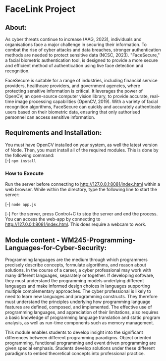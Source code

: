 # FaceLink Project 

## About:
As cyber threats continue to increase (AAG, 2023), individuals and organisations face a major challenge
in securing their information. To combat the rise of cyber attacks and data breaches, stronger
authentication methods are needed to protect sensitive data (NCSC, 2023). "FaceSecure," a facial
biometric authentication tool, is designed to provide a more secure and efficient method of
authentication using live face detection and recognition.

FaceSecure is suitable for a range of industries, including financial service providers, healthcare
providers, and government agencies, where protecting sensitive information is critical. It leverages the
power of OpenCV; an open-source computer vision library, to provide accurate, real-time image
processing capabilities (OpenCV, 2019). With a variety of facial recognition algorithms, FaceSecure
can quickly and accurately authenticate users based on their biometric data, ensuring that only
authorised personnel can access sensitive information.


## Requirements and Installation:
You must have OpenCV installed on your system, as well the latest version of Node. Then, you must install all of the required modules. This is done by the following command:\
[-] `npm install`

### How to Execute
Run the server before connecting to http://127.0.0.1:8081/index.html within a web browser. While within the directory, type the following line to start the server:

[-] `node app.js`

[-] For the server, press Control+C to stop the server and end the process. You can access the web-app by connecting to http://127.0.0.1:8081/index.html. This does require a webcam to work.

## Module content - WM245-Programming-Languages-for-Cyber-Security:
Programming languages are the medium through which programmers precisely describe concepts, formulate algorithms, and reason about solutions. In the course of a career, a cyber professional may work with many different languages, separately or together. If developing software, they must understand the programming models underlying different languages and make informed design choices in languages supporting multiple complementary approaches. The cyber professional is likely to need to learn new languages and programming constructs. They therefore must understand the principles underlying how programming language features are defined, composed, and implemented. The effective use of programming languages, and appreciation of their limitations, also requires a basic knowledge of programming language translation and static program analysis, as well as run-time components such as memory management.

This module enables students to develop insight into the significant differences between different programming paradigms. Object oriented programming, functional programming and event driven programming are given special emphasis. Students develop solutions under these different paradigms to embed theoretical concepts into professional practice.
